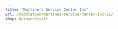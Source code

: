 ```yaml
---
title: "Martine's Service Center Inc"
url: /middletown/martines-service-center-inc-21/
shop: Autowerkstatt
---
```

